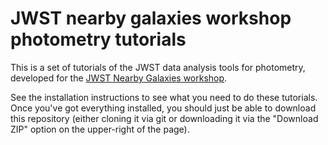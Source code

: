 # JWST nearby galaxies workshop photometry tutorials

This is a set of tutorials of the JWST data analysis tools for photometry, developed for the [JWST Nearby Galaxies workshop](https://tinyurl.com/jwst-nearbygalaxies).

See the installation instructions to see what you need to do these tutorials.  Once you've got everything installed, you should just be able to download this repository (either cloning it via git or downloading it via the "Download ZIP" option on the upper-right of the page).
